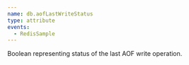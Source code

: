 ```yaml
---
name: db.aofLastWriteStatus
type: attribute
events:
  - RedisSample
---
```


Boolean representing status of the last AOF write operation.